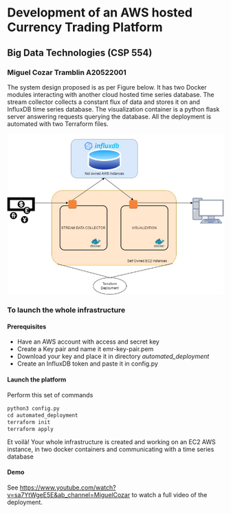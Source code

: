 # Development of an AWS hosted Currency Trading Platform

## Big Data Technologies (CSP 554)

### Miguel Cozar Tramblin A20522001


The system design proposed is as per Figure below. It has two Docker modules interacting with
another cloud hosted time series database. The stream collector collects a constant flux
of data and stores it on and InfluxDB time series database. The visualization container
is a python flask server answering requests querying the database. All the deployment is
automated with two Terraform files.

![Architecture](data/archi.jpg)

### **To launch the whole infrastructure**

#### Prerequisites

- Have an AWS account with access and secret key
- Create a Key pair and name it emr-key-pair.pem
- Download your key and place it in directory _automated_deployment_
- Create an InfluxDB token and paste it in config.py

#### Launch the platform

Perform this set of commands
```
python3 config.py
cd automated_deployment
terraform init
terraform apply
```

Et voilà! Your whole infrastructure is created and working on an EC2 AWS instance, in two docker containers and communicating with a time series database

#### Demo

See https://www.youtube.com/watch?v=sa7YtWgeE5E&ab_channel=MiguelCozar to watch a full video of the deployment.

